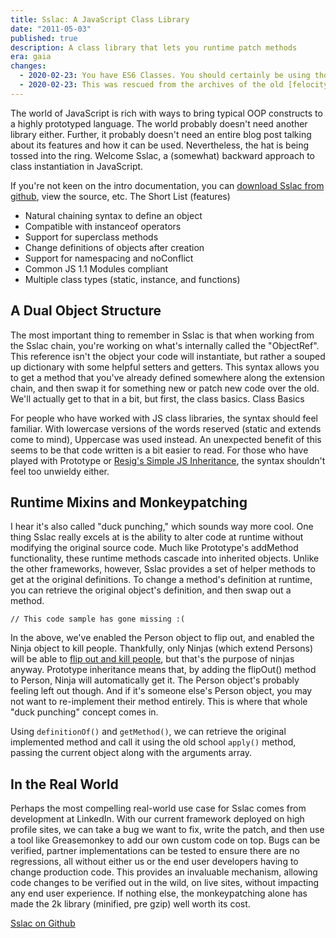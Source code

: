 ```yaml
---
title: Sslac: A JavaScript Class Library
date: "2011-05-03"
published: true
description: A class library that lets you runtime patch methods
era: gaia
changes:
  - 2020-02-23: You have ES6 Classes. You should certainly be using those now! Sslac is also long since retired, though it was in use at LinkedIn for several years because of the need to test fixes and patches for CDN-delivered code on third party sites. Ultimately, this was a lot safer than giving the framework a "switch" flag that could retrieve runtime JS from an arbitrary URL.
  - 2020-02-23: This was rescued from the archives of the old [felocity.com](https://web.archive.org/web/20110507092802/http://felocity.com/article/2011/05/sslac_javascript_class_library) site.
---
```


The world of JavaScript is rich with ways to bring typical OOP constructs to a highly prototyped language. The world probably doesn't need another library either. Further, it probably doesn't need an entire blog post talking about its features and how it can be used. Nevertheless, the hat is being tossed into the ring. Welcome Sslac, a (somewhat) backward approach to class instantiation in JavaScript.

If you're not keen on the intro documentation, you can [download Sslac from github](https://github.com/jakobo/sslac), view the source, etc.
The Short List (features)

- Natural chaining syntax to define an object
- Compatible with instanceof operators
- Support for superclass methods
- Change definitions of objects after creation
- Support for namespacing and noConflict
- Common JS 1.1 Modules compliant
- Multiple class types (static, instance, and functions)

## A Dual Object Structure

The most important thing to remember in Sslac is that when working from the Sslac chain, you're working on what's internally called the "ObjectRef". This reference isn't the object your code will instantiate, but rather a souped up dictionary with some helpful setters and getters. This syntax allows you to get a method that you've already defined somewhere along the extension chain, and then swap it for something new or patch new code over the old. We'll actually get to that in a bit, but first, the class basics.
Class Basics

For people who have worked with JS class libraries, the syntax should feel familiar. With lowercase versions of the words reserved (static and extends come to mind), Uppercase was used instead. An unexpected benefit of this seems to be that code written is a bit easier to read. For those who have played with Prototype or [Resig's Simple JS Inheritance](https://web.archive.org/web/20110507092802/http://ejohn.org/blog/simple-javascript-inheritance/), the syntax shouldn't feel too unwieldy either.

## Runtime Mixins and Monkeypatching

I hear it's also called "duck punching," which sounds way more cool. One thing Sslac really excels at is the ability to alter code at runtime without modifying the original source code. Much like Prototype's addMethod functionality, these runtime methods cascade into inherited objects. Unlike the other frameworks, however, Sslac provides a set of helper methods to get at the original definitions. To change a method's definition at runtime, you can retrieve the original object's definition, and then swap out a method.

```
// This code sample has gone missing :(
```

In the above, we've enabled the Person object to flip out, and enabled the Ninja object to kill people. Thankfully, only Ninjas (which extend Persons) will be able to [flip out and kill people](https://web.archive.org/web/20110507092802/http://www.realultimatepower.net/index4.htm), but that's the purpose of ninjas anyway. Prototype inheritance means that, by adding the flipOut() method to Person, Ninja will automatically get it. The Person object's probably feeling left out though. And if it's someone else's Person object, you may not want to re-implement their method entirely. This is where that whole "duck punching" concept comes in.

Using `definitionOf()` and `getMethod()`, we can retrieve the original implemented method and call it using the old school `apply()` method, passing the current object along with the arguments array.

## In the Real World

Perhaps the most compelling real-world use case for Sslac comes from development at LinkedIn. With our current framework deployed on high profile sites, we can take a bug we want to fix, write the patch, and then use a tool like Greasemonkey to add our own custom code on top. Bugs can be verified, partner implementations can be tested to ensure there are no regressions, all without either us or the end user developers having to change production code. This provides an invaluable mechanism, allowing code changes to be verified out in the wild, on live sites, without impacting any end user experience. If nothing else, the monkeypatching alone has made the 2k library (minified, pre gzip) well worth its cost.

[Sslac on Github](https://github.com/jakobo/sslac)
